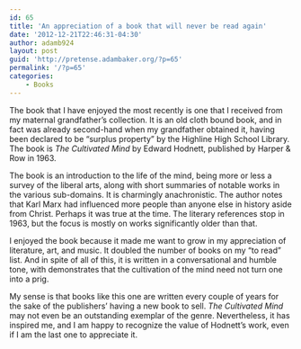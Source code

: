 ```yaml
---
id: 65
title: 'An appreciation of a book that will never be read again'
date: '2012-12-21T22:46:31-04:30'
author: adamb924
layout: post
guid: 'http://pretense.adambaker.org/?p=65'
permalink: '/?p=65'
categories:
    - Books
---
```


The book that I have enjoyed the most recently is one that I received from my maternal grandfather’s collection. It is an old cloth bound book, and in fact was already second-hand when my grandfather obtained it, having been declared to be “surplus property” by the Highline High School Library. The book is *The Cultivated Mind* by Edward Hodnett, published by Harper &amp; Row in 1963.

The book is an introduction to the life of the mind, being more or less a survey of the liberal arts, along with short summaries of notable works in the various sub-domains. It is charmingly anachronistic. The author notes that Karl Marx had influenced more people than anyone else in history aside from Christ. Perhaps it was true at the time. The literary references stop in 1963, but the focus is mostly on works significantly older than that.

I enjoyed the book because it made me want to grow in my appreciation of literature, art, and music. It doubled the number of books on my “to read” list. And in spite of all of this, it is written in a conversational and humble tone, with demonstrates that the cultivation of the mind need not turn one into a prig.

My sense is that books like this one are written every couple of years for the sake of the publishers’ having a new book to sell. *The Cultivated Mind* may not even be an outstanding exemplar of the genre. Nevertheless, it has inspired me, and I am happy to recognize the value of Hodnett’s work, even if I am the last one to appreciate it.
